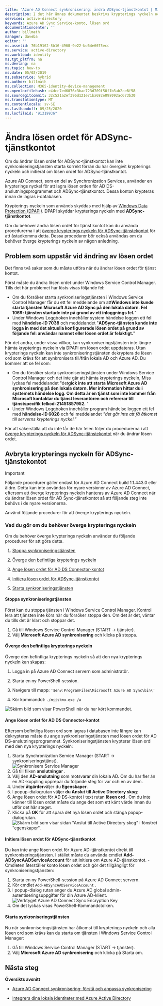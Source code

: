 ```yaml
---
title: 'Azure AD Connect synkronisering: ändra ADSync-tjänstkontot | Microsoft Docs'
description: I det här ämnes dokumentet beskrivs krypterings nyckeln och hur du kan överge den när lösen ordet har ändrats.
services: active-directory
keywords: Azure AD Sync Service-konto, lösen ord
documentationcenter: ''
author: billmath
manager: daveba
editor: ''
ms.assetid: 76b19162-8b16-4960-9e22-bd64e6675ecc
ms.service: active-directory
ms.workload: identity
ms.tgt_pltfrm: na
ms.devlang: na
ms.topic: how-to
ms.date: 05/02/2019
ms.subservice: hybrid
ms.author: billmath
ms.collection: M365-identity-device-management
ms.openlocfilehash: e4dcc7ed6076c3bac723d709f50f1b3ab2ce8f58
ms.sourcegitcommit: 32c521a2ef396d121e71ba682e098092ac673b30
ms.translationtype: MT
ms.contentlocale: sv-SE
ms.lasthandoff: 09/25/2020
ms.locfileid: "91319936"
---
```

# <a name="changing-the-adsync-service-account-password"></a>Ändra lösen ordet för ADSync-tjänstkontot
Om du ändrar lösen ordet för ADSync-tjänstkontot kan inte synkroniseringstjänsten starta korrekt förrän du har övergivit krypterings nyckeln och initierat om lösen ordet för ADSync-tjänstkontot. 

Azure AD Connect, som en del av Synchronization Services, använder en krypterings nyckel för att lagra lösen orden för AD DS-anslutningsprogrammet och ADSync-tjänstkontot.  Dessa konton krypteras innan de lagras i-databasen. 

Krypterings nyckeln som används skyddas med hjälp av [Windows Data Protection (DPAPI)](/previous-versions/ms995355(v=msdn.10)). DPAPI skyddar krypterings nyckeln med **ADSync-tjänstkontot**. 

Om du behöver ändra lösen ordet för tjänst kontot kan du använda procedurerna i att [överge krypterings nyckeln för ADSync-tjänstekontot](#abandoning-the-adsync-service-account-encryption-key) för att åstadkomma detta.  Dessa procedurer bör också användas om du behöver överge krypterings nyckeln av någon anledning.

## <a name="issues-that-arise-from-changing-the-password"></a>Problem som uppstår vid ändring av lösen ordet
Det finns två saker som du måste utföra när du ändrar lösen ordet för tjänst kontot.

Först måste du ändra lösen ordet under Windows Service Control Manager.  Tills det här problemet har lösts visas följande fel:


- Om du försöker starta synkroniseringstjänsten i Windows Service Control Manager får du ett fel meddelande om att**Windows inte kunde starta tjänsten Microsoft Azure AD Sync på den lokala datorn**. **Fel 1069: tjänsten startade inte på grund av ett inloggnings fel.**"
- Under Windows Loggboken innehåller system händelse loggen ett fel med **händelse-ID 7038** och meddelandet "**ADSync-tjänsten kunde inte logga in med det aktuella konfigurerade lösen ordet på grund av följande fel: användar namnet eller lösen ordet är felaktigt.**"

För det andra, under vissa villkor, kan synkroniseringstjänsten inte längre hämta krypterings nyckeln via DPAPI om lösen ordet uppdateras. Utan krypterings nyckeln kan inte synkroniseringstjänsten dekryptera de lösen ord som krävs för att synkronisera till/från lokala AD och Azure AD.
Du kommer att se fel som:

- Om du försöker starta synkroniseringstjänsten under Windows Service Control Manager och det inte går att hämta krypterings nyckeln, Miss lyckas fel meddelandet "det<strong>gick inte att starta Microsoft Azure AD synkronisering på den lokala datorn. Mer information hittar du i systemets händelse logg. Om detta är en tjänst som inte kommer från Microsoft kontaktar du tjänst leverantören och refererar till tjänstspecifik felkod-21451857952</strong>. "
- Under Windows Loggboken innehåller program händelse loggen ett fel med **händelse-ID 6028** och fel meddelandet *"det går inte att få åtkomst till serverns krypterings nyckel."*

För att säkerställa att du inte får de här felen följer du procedurerna i att [överge krypterings nyckeln för ADSync-tjänstekontot](#abandoning-the-adsync-service-account-encryption-key) när du ändrar lösen ordet.
 
## <a name="abandoning-the-adsync-service-account-encryption-key"></a>Avbryta krypterings nyckeln för ADSync-tjänstekontot
>[!IMPORTANT]
>Följande procedurer gäller endast för Azure AD Connect build 1.1.443.0 eller äldre. Detta kan inte användas för nyare versioner av Azure AD Connect, eftersom att överge krypterings nyckeln hanteras av Azure AD Connect när du ändrar lösen ordet för AD Sync-tjänstkontot så att följande steg inte behövs i de nyare versionerna.   

Använd följande procedurer för att överge krypterings nyckeln.

### <a name="what-to-do-if-you-need-to-abandon-the-encryption-key"></a>Vad du gör om du behöver överge krypterings nyckeln

Om du behöver överge krypterings nyckeln använder du följande procedurer för att göra detta.

1. [Stoppa synkroniseringstjänsten](#stop-the-synchronization-service)

1. [Överge den befintliga krypterings nyckeln](#abandon-the-existing-encryption-key)

2. [Ange lösen ordet för AD DS Connector-kontot](#provide-the-password-of-the-ad-ds-connector-account)

3. [Initiera lösen ordet för ADSync-tjänstkontot](#reinitialize-the-password-of-the-adsync-service-account)

4. [Starta synkroniseringstjänsten](#start-the-synchronization-service)

#### <a name="stop-the-synchronization-service"></a>Stoppa synkroniseringstjänsten
Först kan du stoppa tjänsten i Windows Service Control Manager.  Kontrol lera att tjänsten inte körs när du försöker stoppa den.  Om det är det, väntar du tills det är klart och stoppar det.


1. Gå till Windows Service Control Manager (START → tjänster).
2. Välj **Microsoft Azure AD synkronisering** och klicka på stoppa.

#### <a name="abandon-the-existing-encryption-key"></a>Överge den befintliga krypterings nyckeln
Överge den befintliga krypterings nyckeln så att den nya krypterings nyckeln kan skapas:

1. Logga in på Azure AD Connect servern som administratör.

2. Starta en ny PowerShell-session.

3. Navigera till mapp: `'$env:ProgramFiles\Microsoft Azure AD Sync\bin\'`

4. Kör kommandot: `./miiskmu.exe /a`

![Skärm bild som visar PowerShell när du har kört kommandot.](./media/how-to-connect-sync-change-serviceacct-pass/key5.png)

#### <a name="provide-the-password-of-the-ad-ds-connector-account"></a>Ange lösen ordet för AD DS Connector-kontot
Eftersom befintliga lösen ord som lagras i databasen inte längre kan dekrypteras måste du ange synkroniseringstjänsten med lösen ordet för AD DS-anslutningsprogrammet. Synkroniseringstjänsten krypterar lösen ord med den nya krypterings nyckeln:

1. Starta Synchronization Service Manager (START → synkroniseringstjänst).
</br>![Synkronisera Service Manager](./media/how-to-connect-sync-change-serviceacct-pass/startmenu.png)  
2. Gå till fliken **anslutningar** .
3. Välj den **AD-anslutning** som motsvarar din lokala AD. Om du har fler än en AD-koppling upprepar du följande steg för var och en av dem.
4. Under **åtgärder**väljer du **Egenskaper**.
5. I popup-dialogrutan väljer **du Anslut till Active Directory skog**:
6. Ange lösen ordet för AD DS-kontot i text rutan **lösen ord** . Om du inte känner till lösen ordet måste du ange det som ett känt värde innan du utför det här steget.
7. Klicka på **OK** för att spara det nya lösen ordet och stänga popup-dialogrutan.
![Skärm bild som visar sidan "Anslut till Active Directory skog" i fönstret "egenskaper".](./media/how-to-connect-sync-change-serviceacct-pass/key6.png)

#### <a name="reinitialize-the-password-of-the-adsync-service-account"></a>Initiera lösen ordet för ADSync-tjänstkontot
Du kan inte ange lösen ordet för Azure AD-tjänstkontot direkt till synkroniseringstjänsten. I stället måste du använda cmdlet **Add-ADSyncAADServiceAccount** för att initiera om Azure AD-tjänstkontot. -Cmdleten återställer konto lösen ordet och gör det tillgängligt för synkroniseringstjänsten:

1. Starta en ny PowerShell-session på Azure AD Connect servern.
2. Kör cmdlet `Add-ADSyncAADServiceAccount` .
3. I popup-dialog rutan anger du Azure AD global admin-autentiseringsuppgifter för din Azure AD-klient.
![Verktyget Azure AD Connect Sync Encryption Key](./media/how-to-connect-sync-change-serviceacct-pass/key7.png)
4. Om det lyckas visas PowerShell-Kommandotolken.

#### <a name="start-the-synchronization-service"></a>Starta synkroniseringstjänsten
Nu när synkroniseringstjänsten har åtkomst till krypterings nyckeln och alla lösen ord som krävs kan du starta om tjänsten i Windows Service Control Manager:


1. Gå till Windows Service Control Manager (START → tjänster).
2. Välj **Microsoft Azure AD synkronisering** och klicka på Starta om.

## <a name="next-steps"></a>Nästa steg
**Översikts avsnitt**

* [Azure AD Connect synkronisering: förstå och anpassa synkronisering](how-to-connect-sync-whatis.md)

* [Integrera dina lokala identiteter med Azure Active Directory](whatis-hybrid-identity.md)
